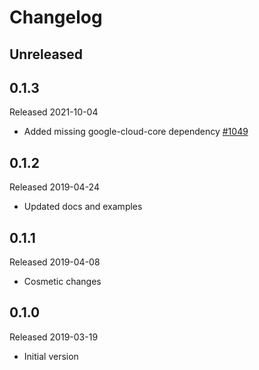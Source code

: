 # Changelog

## Unreleased

## 0.1.3
Released 2021-10-04
- Added missing google-cloud-core dependency
  [#1049](https://github.com/census-instrumentation/opencensus-python/pull/1049)

## 0.1.2
Released 2019-04-24

- Updated docs and examples

## 0.1.1
Released 2019-04-08

- Cosmetic changes

## 0.1.0
Released 2019-03-19

- Initial version
